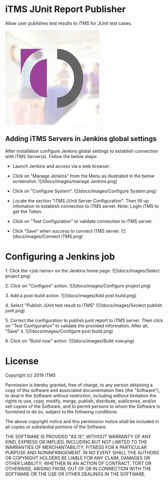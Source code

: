 
# iTMS JUnit Report Publisher

Allow user publishes test results to iTMS for JUnit test cases.

![](docs/images/infodation-vietnam-logo.jpg)

## Adding iTMS Servers in Jenkins global settings

After installation configure Jenkins global settings to establish
connection with iTMS Server(s). Follow the below steps:

-   Launch Jenkins and access via a web browser.
-   Click on "Manage Jenkins" from the Menu as illustrated in the below
    screenshot.
![](docs/images/manage Jenkins.png)

-   Click on "Configure System".
![](docs/images/Configure System.png)

- Locate the section "iTMS JUnit Server Configuration". Then fill up infomation to establish connection to iTMS server. Note: Login iTMS to get the Token.
- Click on "Test Configuration" to validate connection to iTMS server.
- Click "Save" when success to connect iTMS server.
![](docs/images/Connect iTMS.png)

# **Configuring a Jenkins job**
1\. Click the \<job name\> on the Jenkins home page.
![](docs/images/Select project.png)

2\. Click on "Configure" action.
![](docs/images/Configure project.png)

3\. Add a post-build action.
![](docs/images/Add post build.png)

4\. Select "Publish JUnit test result to iTMS"
![](docs/images/Seclect publish junit.png)

5\. Correct the configuration to publish junit report to iTMS server. Then click on "Test Configuration" to validate the provided information. After all, "Save" it.
![](docs/images/Configure post build.png)

6\. Click on "Build now" action.
![](docs/images/Build now.png)

# **License**
Copyright (c) 2019 iTMS

Permission is hereby granted, free of charge, to any person obtaining a copy of this software and associated documentation files (the "Software"), to deal in the Software without restriction, including without limitation the rights to use, copy, modify, merge, publish, distribute, sublicense, and/or sell copies of the Software, and to permit persons to whom the Software is furnished to do so, subject to the following conditions:

The above copyright notice and this permission notice shall be included in all copies or substantial portions of the Software.

THE SOFTWARE IS PROVIDED "AS IS", WITHOUT WARRANTY OF ANY KIND, EXPRESS OR IMPLIED, INCLUDING BUT NOT LIMITED TO THE WARRANTIES OF MERCHANTABILITY, FITNESS FOR A PARTICULAR PURPOSE AND NONINFRINGEMENT. IN NO EVENT SHALL THE AUTHORS OR COPYRIGHT HOLDERS BE LIABLE FOR ANY CLAIM, DAMAGES OR OTHER LIABILITY, WHETHER IN AN ACTION OF CONTRACT, TORT OR OTHERWISE, ARISING FROM, OUT OF OR IN CONNECTION WITH THE SOFTWARE OR THE USE OR OTHER DEALINGS IN THE SOFTWARE.